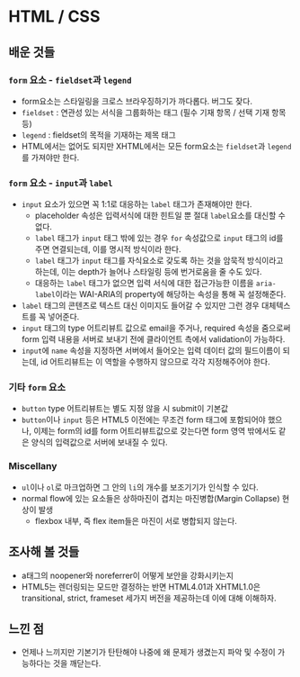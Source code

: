 # HTML / CSS

## 배운 것들

### `form` 요소 - `fieldset`과 `legend`
- form요소는 스타일링을 크로스 브라우징하기가 까다롭다. 버그도 잦다.
- `fieldset` : 연관성 있는 서식을 그룹화하는 태그 (필수 기재 항목 / 선택 기재 항목 등)
- `legend` : fieldset의 목적을 기재하는 제목 태그
- HTML에서는 없어도 되지만 XHTML에서는 모든 form요소는 `fieldset`과 `legend`를 가져야만 한다.

### `form` 요소 - `input`과 `label`
- `input` 요소가 있으면 꼭 1:1로 대응하는 `label` 태그가 존재해야만 한다. 
  - placeholder 속성은 입력서식에 대한 힌트일 뿐 절대 `label`요소를 대신할 수 없다.
  - `label` 태그가 `input` 태그 밖에 있는 경우 `for` 속성값으로  `input` 태그의 id를 주면 연결되는데, 이를 명시적 방식이라 한다.
  - `label` 태그가 `input` 태그를 자식요소로 갖도록 하는 것을 암묵적 방식이라고 하는데, 이는 depth가 늘어나 스타일링 등에 번거로움을 줄 수도 있다.
  - 대응하는 `label` 태그가 없으면 입력 서식에 대한 접근가능한 이름을 `aria-label`이라는 WAI-ARIA의 property에 해당하는 속성을 통해 꼭 설정해준다.
- `label` 태그의 콘텐츠로 텍스트 대신 이미지도 들어갈 수 있지만 그런 경우 대체텍스트를 꼭 넣어준다.
- `input` 태그의 type 어트리뷰트 값으로 email을 주거나, required 속성을 줌으로써 form 입력 내용을 서버로 보내기 전에 클라이언트 측에서 validation이 가능하다.
- `input`에 `name` 속성을 지정하면 서버에서 들어오는 입력 데이터 값의 필드이름이 되는데, id 어트리뷰트는 이 역할을 수행하지 않으므로 각각 지정해주어야 한다. 

### 기타 `form` 요소
- `button` type 어트리뷰트는 별도 지정 않을 시 submit이 기본값
- `button`이나 `input` 등은 HTML5 이전에는 무조건 form 태그에 포함되어야 했으나, 이제는 form의 id를 form 어트리뷰트값으로 갖는다면 form 영역 밖에서도 같은 양식의 입력값으로 서버에 보내질 수 있다.

### Miscellany
- `ul`이나 `ol`로 마크업하면 그 안의 `li`의 개수를 보조기기가 인식할 수 있다.
- normal flow에 있는 요소들은 상하마진이 겹치는 마진병합(Margin Collapse) 현상이 발생
  - flexbox 내부, 즉 flex item들은 마진이 서로 병합되지 않는다.

## 조사해 볼 것들
- a태그의 noopener와 noreferrer이 어떻게 보안을 강화시키는지
- HTML5는 렌더링되는 모드만 결정하는 반면 HTML4.01과 XHTML1.0은 transitional, strict, frameset 세가지 버전을 제공하는데 이에 대해 이해하자.

## 느낀 점
- 언제나 느끼지만 기본기가 탄탄해야 나중에 왜 문제가 생겼는지 파악 및 수정이 가능하다는 것을 깨닫는다.
